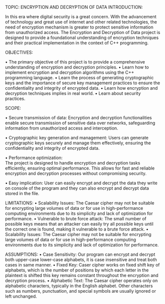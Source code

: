 
TOPIC: ENCRYPTION AND DECRYPTION OF DATA
INTRODUCTION:

 In this era where digital security is a great concern. With the advancement of technology and great use of internet and other related technologies, the need of encryption mechanism is greater to protect sensitive information from unauthorized access. The Encryption and Decryption of Data project is designed to provide a foundational understanding of encryption techniques and their practical implementation in the context of C++ programming.

OBJECTIVES:

•	The primary objective of this project is to provide a comprehensive understanding of encryption and decryption principles.
•	Learn how to implement encryption and decryption algorithms using the C++ programming language.
•	Learn the process of generating cryptographic keys and the importance of secure key management practices to ensure the confidentiality and integrity of encrypted data.
•	Learn how encryption and decryption techniques implies in real world.
•	Learn about security practices.

SCOPE:

•	Secure transmission of data: 
               Encryption and decryption functionalities enable secure transmission of sensitive data over networks, safeguarding information from unauthorized access and interception.

•	Cryptographic key generation and management:
               Users can generate cryptographic keys securely and manage them effectively, ensuring the confidentiality and integrity of encrypted data.

•	Performance optimization:  
               The project is designed to handle encryption and decryption tasks efficiently, ensuring optimal performance. This allows for fast and reliable encryption and decryption processes without compromising security.

•	Easy implication:
User can easily encrypt and decrypt the data they write on console of the program and they can also encrypt and decrypt data stored in the file.

LIMITATIONS:
•	Scalability Issues: The Caesar cipher may not be suitable for encrypting large volumes of data or for use in high-performance computing environments due to its simplicity and lack of optimization for performance.
•	Vulnerable to brute force attack: The small number of possible keys means that an attacker can easily try all possible keys until the correct one is found, making it vulnerable to a brute force attack.
•	Scalability Issues: The Caesar cipher may not be suitable for encrypting large volumes of data or for use in high-performance computing environments due to its simplicity and lack of optimization for performance.

ASSUMPTIONS:
•	Case Sensitivity:
                       Our program can encrypt and decrypt both upper-case lower-case alphabets, it is case insensitive and treat both cases in same manner.
•	Fixed Key:
        Caser cipher works on fixed shift key of alphabets, which is the number of positions                by which each letter in the plaintext is shifted this key remains constant throughout the encryption and decryption process.
•	Alphabetic Text:
The Caesar cipher operates only on alphabetic characters, typically in the English alphabet. Other characters such as numbers, punctuation, and special symbols are usually ignored or left unchanged.

